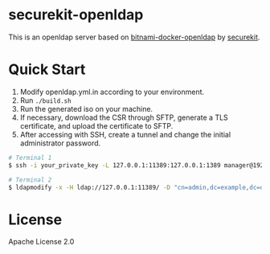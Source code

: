 # securekit-openldap

This is an openldap server based on [bitnami-docker-openldap](https://github.com/bitnami/bitnami-docker-openldap) by [securekit](https://github.com/jc-lab/securekit).

# Quick Start

1. Modify openldap.yml.in according to your environment.
2. Run `./build.sh`
3. Run the generated iso on your machine.
4. If necessary, download the CSR through SFTP, generate a TLS certificate, and upload the certificate to SFTP.
5. After accessing with SSH, create a tunnel and change the initial administrator password.
```bash
# Terminal 1
$ ssh -i your_private_key -L 127.0.0.1:11389:127.0.0.1:1389 manager@192.168.44.200

# Terminal 2
$ ldapmodify -x -H ldap://127.0.0.1:11389/ -D "cn=admin,dc=example,dc=org" -W ...
```

# License

Apache License 2.0

